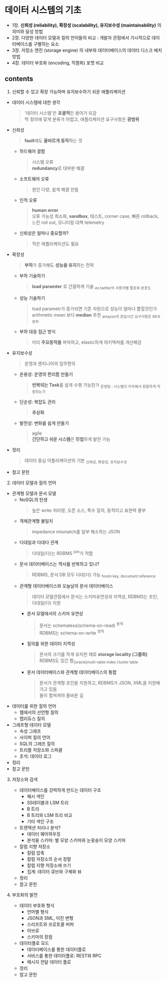 <h1>데이터 시스템의 기초</h1>

  - 1장. **신뢰성 (reliability), 확장성 (scalability), 유지보수성 (maintainability)** 의 의미와 달성 방법
  - 2장. 다양한 데이터 모델과 질의 언어들의 비교 : 개발자 관점에서 가시적으로 데이터베이스를 구별하는 요소
  - 3장. 저장소 엔진 (storage engine) 의 내부와 데이터베이스의 데이터 디스크 배치 방법
  - 4장. 데이터 부호화 (encoding, 직렬화) 포맷 비교

<h2>contents</h2>

1. 신뢰할 수 있고 확장 가능하며 유지보수하기 쉬운 애플리케이션  
  - 데이터 시스템에 대한 생각 
    > '데이터 시스템'은 **포괄적**인 용어가 되감  
    > 딱 정의에 맞게 분류가 어렵고, 애플리케이션 요구사항은 **광범위**    
  - 신뢰성 
    > **fault**에도 **올바르게 동작**하는 것
    - 하드웨어 결함 
      > 시스템 오류  
      > **redundancy**로 대부분 해결    
    - 소프트웨어 오류 
      > 원인 다양, 쉽게 해결 안됨  
    - 인적 오류 
      > **human error**   
      > 오류 가능성 최소화, **sandbox**, 테스트, corner case, 빠른 rollback, 느린 roll out, 모니터링 대책 telemetry  
    - 신뢰성은 얼마나 중요할까? 
      > 작은 애플리케이션도 필요  
  - 확장성 
    > **부하**가 증가해도 **성능을 유지**하는 전략
    - 부하 기술하기 
      > **load paramter** 로 간결하게 기술 <sub>ex.twitter의 사용자별 팔로워 분포도</sub>  
    - 성능 기술하기 
      > load parametr가 증가되면 기존 자원으로 성능이 얼마나 뽑힐것인가   
      > arithmetic mean 보다 **median** 추천 <sub>amazon의 응답시간 요구사항은 99.9분위</sub>  
    - 부하 대응 접근 방식 
      > 미리 **주요동작을** 파악하고, elastic하게 아키텍쳐를 개선해감
  - 유지보수성 
    > 운영과 엔지니어의 업무편의
    - 운용성: 운영의 편리함 만들기 
      > **반복되는 Task**를 쉽게 수행 가능한가  <sub>운영팀 : 시스템이 지속해서 원할하게 작동하는가</sub>
    - 단순성: 복잡도 관리 
      > **추상화**
    - 발전성: 변화를 쉽게 만들기 
      > agile  
      >  **간단하고 쉬운 시스템**은 **민첩**하게 발전 가능
  - 정리 
    > 데이터 중심 어플리케이션의 기본 <sub>신뢰성, 확장성, 유지보수성</sub>
  - 참고 문헌

2. 데이터 모델과 질의 언어
  - 관계형 모델과 문서 모델
    - NoSQL의 탄생 
      > 높은 write 처리량, 오픈 소스, 특수 질의, 동적이고 표현력 풍부  
    - 객체관계형 불일치 
      > impedance mismatch를 일부 해소하는 JSON
    - 다대일과 다대다 관계 
      > 다대일(다)는 RDBMS <sup>join</sup>가 적합
    - 문서 데이터베이스는 역사를 반복하고 있나? 
      > RDBMS, 문서 DB 모두 다대(다) 가능 <sub>forein key, document reference</sub>
    - 관계형 데이터베이스와 오늘날의 문서 데이터베이스 
      > 데이터 모델관점에서 문서는 스키마유연성과 지역성, RDBMS는 조인, 다대일(다) 지원    
      - 문서 모델에서의 스키마 유연성 
        > 문서는 schemaless(schema-on-read) <sup>동적</sup>   
        > RDBMS는 schema-on-write <sup>정적</sup>  
      - 질의를 위한 데이터 지역성 
        > 문서의 크기를 작게 유지한 채로 **storage locality (그룹화)**   
        > RDBMS도 있긴 함<sub>[oracle]multi-table index cluster table</sub>  
      - 문서 데이터베이스와 관계형 데이터베이스의 통합  
        > 문서가 관계형 조인을 지원하고, RDBMS가 JSON, XML을 지원해가고 있음   
        > 둘이 합쳐져야 올바른 길
   - 데이터를 위한 질의 언어
     - 웹에서의 선언형 질의
     - 맵리듀스 질의
   - 그래프형 데이터 모델
     - 속성 그래프
     - 사이퍼 질의 언어
     - SQL의 그래프 질의
     - 트리플 저장소와 스파클
     - 초석: 데이터 로그
   - 정리
   - 참고 문헌

3. 저장소와 검색
   - 데이터베이스를 강력하게 만드는 데이터 구조
     - 해시 색인
     - SS테이블과 LSM 트리
     - B 트리
     - B 트리와 LSM 트리 비교
     - 기타 색인 구조
   - 트랜잭션 처리나 분석?
     - 데이터 웨어하우징
     - 분석용 스키마: 별 모양 스키마와 눈꽃송이 모양 스키마
   - 칼럼 지향 저장소
     - 칼럼 압축
     - 칼럼 저장소의 순서 정렬
     - 칼럼 지향 저장소에 쓰기
     - 집계: 데이터 큐브와 구체화 뷰
   - 정리
   - 참고 문헌

4. 부호화의 발전
   - 데이터 부호화 형식
     - 언어별 형식
     - JSON과 SML, 이진 변형
     - 스리프트와 프로토콜 버퍼
     - 아브로
     - 스키마의 장점
   - 데이터플로 모드
     - 데이터베이스를 통한 데이터플로
     - 서비스를 통한 데이터플로: REST와 RPC
     - 메시지 전달 데이터 플로
   - 정리
   - 참고 문헌

